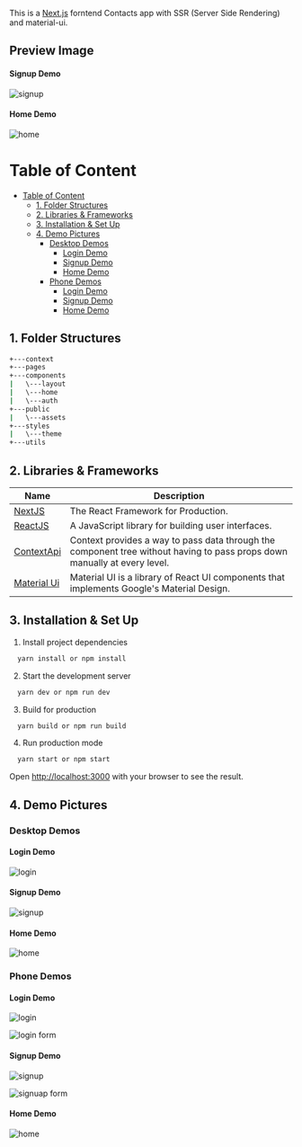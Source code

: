 This is a [Next.js](https://nextjs.org/) forntend Contacts app with SSR (Server Side Rendering) and material-ui.

## Preview Image

#### Signup Demo

![signup](demos/signup.png)

#### Home Demo

![home](demos/home.png)

# Table of Content

- [Table of Content](#table-of-content)
  - [1. Folder Structures](#1-folder-structures)
  - [2. Libraries & Frameworks](#2-libraries--frameworks)
  - [3. Installation & Set Up](#3-installation--set-up)
  - [4. Demo Pictures](#4-demo-pictures)
    - [Desktop Demos](#desktop-demos)
      - [Login Demo](#login-demo)
      - [Signup Demo](#signup-demo-1)
      - [Home Demo](#home-demo-1)
    - [Phone Demos](#phone-demos)
      - [Login Demo](#login-demo-1)
      - [Signup Demo](#signup-demo-2)
      - [Home Demo](#home-demo-2)

## 1. Folder Structures

```bash
+---context
+---pages
+---components
|   \---layout
|   \---home
|   \---auth
+---public
|   \---assets
+---styles
|   \---theme
+---utils
```

## 2. Libraries & Frameworks

| Name                                                | Description                                                                                                               |
| --------------------------------------------------- | ------------------------------------------------------------------------------------------------------------------------- |
| [NextJS](https://nextjs.org/)                       | The React Framework for Production.                                                                                       |
| [ReactJS](https://reactjs.org/)                     | A JavaScript library for building user interfaces.                                                                        |
| [ContextApi](https://reactjs.org/docs/context.html) | Context provides a way to pass data through the component tree without having to pass props down manually at every level. |
| [Material Ui](https://mui.com)                      | Material UI is a library of React UI components that implements Google's Material Design.                                 |

## 3. Installation & Set Up

1. Install project dependencies

```bash
  yarn install or npm install
```

2. Start the development server

```bash
  yarn dev or npm run dev
```

3. Build for production

```bash
  yarn build or npm run build
```

4. Run production mode

```bash
  yarn start or npm start
```

Open [http://localhost:3000](http://localhost:3000) with your browser to see the result.

## 4. Demo Pictures

### Desktop Demos

#### Login Demo

![login](demos/login.png)

#### Signup Demo

![signup](demos/signup.png)

#### Home Demo

![home](demos/home.png)

### Phone Demos

#### Login Demo

![login](demos/loginsm.png)

![login form](demos/loginsmf.png)

#### Signup Demo

![signup](demos/signupsm.png)

![signuap form](demos/signupsmf.png)

#### Home Demo

![home](demos/homesm.png)
